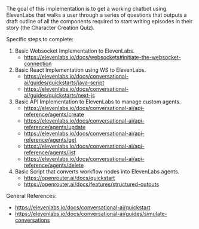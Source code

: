 The goal of this implementation is to get a working chatbot using ElevenLabs that walks a user through a series of questions that outputs a draft outline of all the components required to start writing episodes in their story (the Character Creation Quiz).

Specific steps to complete:

1. Basic Websocket Implementation to ElevenLabs.
   - https://elevenlabs.io/docs/websockets#initiate-the-websocket-connection
2. Basic React Implementation using WS to ElevenLabs.
   - https://elevenlabs.io/docs/conversational-ai/guides/quickstarts/java-script
   - https://elevenlabs.io/docs/conversational-ai/guides/quickstarts/next-js
3. Basic API Implementation to ElevenLabs to manage custom agents.
   - https://elevenlabs.io/docs/conversational-ai/api-reference/agents/create
   - https://elevenlabs.io/docs/conversational-ai/api-reference/agents/update
   - https://elevenlabs.io/docs/conversational-ai/api-reference/agents/get
   - https://elevenlabs.io/docs/conversational-ai/api-reference/agents/list
   - https://elevenlabs.io/docs/conversational-ai/api-reference/agents/delete
4. Basic Script that converts workflow nodes into ElevenLabs agents.
   - https://openrouter.ai/docs/quickstart
   - https://openrouter.ai/docs/features/structured-outputs

General References:

- https://elevenlabs.io/docs/conversational-ai/quickstart
- https://elevenlabs.io/docs/conversational-ai/guides/simulate-conversations
